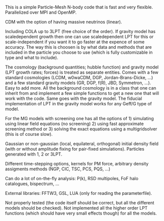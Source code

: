 This is a simple Particle-Mesh N-body code that is fast and very flexible. Parallelized over MPI and OpenMP.

CDM with the option of having massive neutrinos (linear). 

Including COLA up to 3LPT (free choice of the order). If gravity model has scaledependent growth then one can use scaledependent LPT for this or scale-independent if you want it to go faster at the expence of some accuracy. The way this is choosen is by what data and methods that are included in the particle you choose to use (which is fully customizable in type and what to include).

The cosmology (background quantities; hubble function) and gravity model (LPT growth rates; forces) is treated as separate entities. Comes with a few standard cosmologies (LCDM, w0waCDM, DGP, Jordan-Brans-Dicke, ...) and a few standard gravity models (GR, DGP, f(R), JBD, Symmetron, ...). Easy to add more. All the background cosmology is in a class that one can inherit from and implement a few simple functions to get a new one that will work with the code. Same goes with the gravity model. The fiducial implementation of LPT in the gravity model works for any Geff/G type of model.

For the MG models with screening one has all the options of 1) simulating using linear field equations (no screening) 2) using fast approximate screening method or 3) solving the exact equations using a multigridsolver (this is of course slow).

Gaussian or non-gaussian (local, equilateral, orthogonal) initial density field (with or without amplitude fixing for pair-fixed simulations). Particles generated with 1, 2 or 3LPT.

Different time-stepping options, kernels for PM force, arbitrary density assigments methods (NGP, CIC, TSC, PCS, PQS, ...)

Can do a lot of on-the-fly analysis: P(k), RSD multipoles, FoF halo catalogues, bispectrum, ...

External libraries: FFTW3, GSL, LUA (only for reading the parameterfile).

Not properly tested (the code itself should be correct, but all the different models should be checked). Not implemented all the higher order LPT functions (which should have very small effects though) for all the models.
